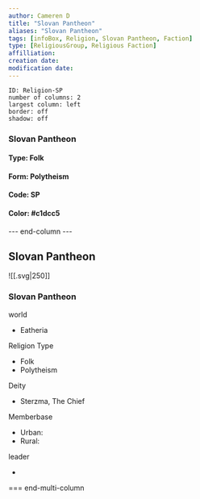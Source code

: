 ```yaml
---
author: Cameren D
title: "Slovan Pantheon"
aliases: "Slovan Pantheon"
tags: [infoBox, Religion, Slovan Pantheon, Faction]
type: [ReligiousGroup, Religious Faction]
affilliation: 
creation date:  
modification date: 
---
```



```start-multi-column  
ID: Religion-SP  
number of columns: 2  
largest column: left
border: off
shadow: off
```

### Slovan Pantheon

#### Type: Folk

#### Form: Polytheism

#### Code: SP

#### **Color:** #c1dcc5

--- end-column ---
<html>
    <div class="infobox">
        <div class="heading">
            <h2>Slovan Pantheon</h2>
        </div>
    </div>
</html>

![[.svg|250]]

<html>
    <div class="infobox">
        <div class="infobox-group">
            <div class="heading">
                <h3>Slovan Pantheon</h3>
            </div>
            <div class="infobox-datarow">
                <p class="data-heading">world</p>
                <ul class="data-content">
                    <li>Eatheria</li>
                </ul>
            </div>
            <div class="infobox-datarow">
                <p class="data-heading">Religion Type</p>
                <ul class="data-content">
                    <li>Folk</li>
                    <li>Polytheism</li>
                </ul>
            </div>
            <div class="infobox-datarow">
                <p class="data-heading">Deity</p>
                <ul class="data-content">
                    <li>Sterzma, The Chief</li>
                </ul>
            </div>
            <div class="infobox-datarow">
                <p class="data-heading">Memberbase</p>
                <ul class="data-content">
                    <li>Urban: </li>
                    <li>Rural: </li>
                </ul>
            </div>
            <div class="infobox-datarow">
                <p class="data-heading">leader</p>
                <ul class="data-content">
                    <li></li>
                </ul>
            </div>
        </div>
    </div>
</div>
</html>

=== end-multi-column